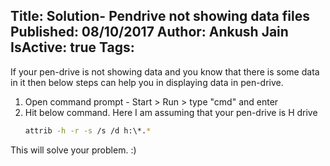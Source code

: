 Title: Solution- Pendrive not showing data files
Published: 08/10/2017
Author: Ankush Jain
IsActive: true
Tags:
---
If your pen-drive is not showing data and you know that there is some data in it then below steps can help you in displaying data in pen-drive.

1.  Open command prompt - Start > Run > type "cmd" and enter
2.  Hit below command. Here I am assuming that your pen-drive is H drive
    ```bash
    attrib -h -r -s /s /d h:\*.*
    ```

This will solve your problem. :)

                